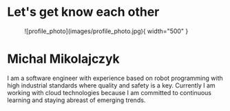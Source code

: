 # Let's get know each other

<figure markdown>
  ![profile_photo](images/profile_photo.jpg){ width="500" }
  <figcaption></figcaption>
</figure>

# Michal Mikolajczyk

I am a software engineer with experience based on robot programming with high industrial standards where quality and safety is a key. Currently I am working with cloud technologies because I am committed to continuous learning and staying abreast of emerging trends.
